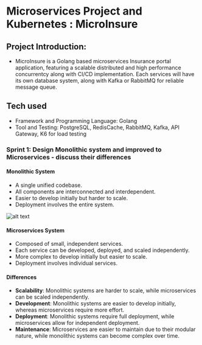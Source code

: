 

# Microservices Project and Kubernetes : MicroInsure

## Project Introduction: 

- MicroInsure is a Golang based microservices Insurance portal application, featuring a scalable distributed and high performance concurrentcy along with CI/CD implementation. Each services will have its own database system, along with Kafka or RabbitMQ for reliable message queue. 

## Tech used 
- Framework and Programming Language: Golang
- Tool and Testing: PostgreSQL, RedisCache, RabbitMQ, Kafka, API Gateway, K6 for load testing

### Sprint 1: Design Monolithic system and improved to Microservices - discuss their differences

#### Monolithic System
- A single unified codebase.
- All components are interconnected and interdependent.
- Easier to develop initially but harder to scale.
- Deployment involves the entire system.

![alt text](../assets/image.png)

#### Microservices System
- Composed of small, independent services.
- Each service can be developed, deployed, and scaled independently.
- More complex to develop initially but easier to scale.
- Deployment involves individual services.

#### Differences
- **Scalability**: Monolithic systems are harder to scale, while microservices can be scaled independently.
- **Development**: Monolithic systems are easier to develop initially, whereas microservices require more effort.
- **Deployment**: Monolithic systems require full deployment, while microservices allow for independent deployment.
- **Maintenance**: Microservices are easier to maintain due to their modular nature, while monolithic systems can become complex over time.

